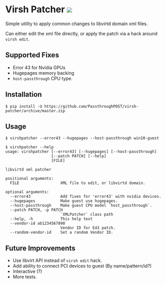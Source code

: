 Virsh Patcher ![](https://travis-ci.org/PassthroughPOST/virsh-patcher.svg?branch=master)
===================

Simple utility to apply common changes to libvirtd domain xml files.

Can either edit the xml file directly, or apply the patch via a hack around `virsh edit`.


Supported Fixes
-------------------

 * Error 43 for Nvidia GPUs
 * Hugepages memory backing
 * `host-passthrough` CPU type.

Installation
---------------

```
$ pip install -U https://github.com/PassthroughPOST/virsh-patcher/archive/master.zip
```


Usage
------

```
$ virshpatcher --error43 --hugepages --host-passthrough win10-guest
```

```
$ virshpatcher --help
usage: virshpatcher [--error43] [--hugepages] [--host-passthrough]
                    [--patch PATCH] [--help]
                    [FILE]

libvirtd xml patcher

positional arguments:
  FILE                  XML file to edit, or libvirtd domain.

optional arguments:
  --error43             Add fixes for 'error43' with nvidia devices.
  --hugepages           Make guest use hugepages.
  --host-passthrough    Make guest CPU model `host_passthrough`.
  --patch PATCH, -p PATCH
                        `XMLPatcher` class path
  --help, -h            This help text
  --vendor-id ab1234567890
                        Vendor ID for E43 patch.
  --random-vendor-id    Set a random Vendor ID.

```

Future Improvements
-----------------------

 * Use libvirt API instead of `virsh edit` hack.
 * Add ability to connect PCI devices to guest (By name/pattern/id?)
 * Interactive (?)
 * More tests.
